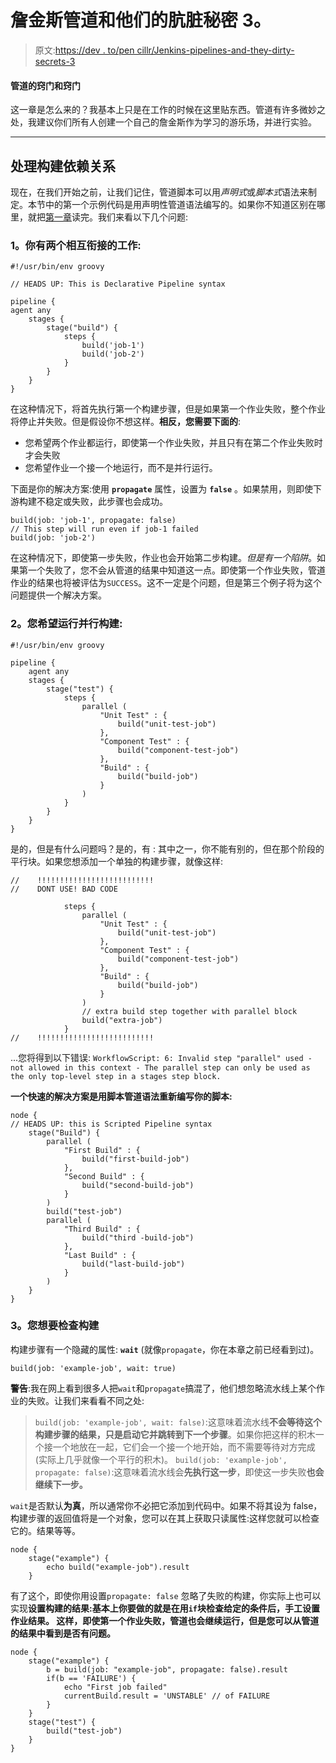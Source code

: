 # 詹金斯管道和他们的肮脏秘密 3。

> 原文:[https://dev . to/pen cillr/Jenkins-pipelines-and-they-dirty-secrets-3](https://dev.to/pencillr/jenkins-pipelines-and-their-dirty-secrets-3)

#### [](#tips-and-tricks-of-pipelines)管道的窍门和窍门

这一章是怎么来的？我基本上只是在工作的时候在这里贴东西。管道有许多微妙之处，我建议你们所有人创建一个自己的詹金斯作为学习的游乐场，并进行实验。

* * *

## [](#handling-build-dependencies)处理构建依赖关系

现在，在我们开始之前，让我们记住，管道脚本可以用*声明式*或*脚本式*语法来制定。本节中的第一个示例代码是用声明性管道语法编写的。如果你不知道区别在哪里，就把[第一章](https://dev.to/pencillr/jenkins-pipelines-and-their-dirty-secrets-1)读完。我们来看以下几个问题:

### [](#1-you-have-two-jobs-following-each-other)1。你有两个相互衔接的工作:

```
#!/usr/bin/env groovy

// HEADS UP: This is Declarative Pipeline syntax

pipeline {
agent any
    stages {
        stage("build") {
            steps {
                build('job-1')
                build('job-2')
            }
        }
    }
} 
```

在这种情况下，将首先执行第一个构建步骤，但是如果第一个作业失败，整个作业将停止并失败。但是假设你不想这样。**相反，您需要下面的**:

*   您希望两个作业都运行，即使第一个作业失败，并且只有在第二个作业失败时才会失败
*   您希望作业一个接一个地运行，而不是并行运行。

下面是你的解决方案:使用 **`propagate`** 属性，设置为 **`false`** 。如果禁用，则即使下游构建不稳定或失败，此步骤也会成功。

```
build(job: 'job-1', propagate: false)
// This step will run even if job-1 failed
build(job: 'job-2') 
```

在这种情况下，即使第一步失败，作业也会开始第二步构建。*但是有一个陷阱*。如果第一个失败了，您不会从管道的结果中知道这一点。即使第一个作业失败，管道作业的结果也将被评估为`SUCCESS`。这不一定是个问题，但是第三个例子将为这个问题提供一个解决方案。

### [](#2-you-want-to-run-parallel-builds)2。您希望运行并行构建:

```
#!/usr/bin/env groovy

pipeline {
    agent any
    stages {
        stage("test") {
            steps {
                parallel (
                    "Unit Test" : {
                        build("unit-test-job")
                    },
                    "Component Test" : {
                        build("component-test-job")
                    },
                    "Build" : {
                        build("build-job")
                    }
                )
            }
        }
    }
} 
```

是的，但是有什么问题吗？是的，有 :
其中之一，你不能有别的，但在那个阶段的平行块。如果您想添加一个单独的构建步骤，就像这样:

```
//    !!!!!!!!!!!!!!!!!!!!!!!!!!
//    DONT USE! BAD CODE

            steps {
                parallel (
                    "Unit Test" : {
                        build("unit-test-job")
                    },
                    "Component Test" : {
                        build("component-test-job")
                    },
                    "Build" : {
                        build("build-job")
                    }
                )
                // extra build step together with parallel block
                build("extra-job")
            }
//    !!!!!!!!!!!!!!!!!!!!!!!!!! 
```

...您将得到以下错误:
`WorkflowScript: 6: Invalid step "parallel" used - not allowed in this context - The parallel step can only be used as the only top-level step in a stages step block.`

**一个快速的解决方案是用脚本管道语法重新编写你的脚本:**

```
node {
// HEADS UP: this is Scripted Pipeline syntax
    stage("Build") {
        parallel (
            "First Build" : {
                build("first-build-job")
            },
            "Second Build" : {
                build("second-build-job")
            }
        )
        build("test-job")
        parallel (
            "Third Build" : {
                build("third -build-job")
            },
            "Last Build" : {
                build("last-build-job")
            }
        )
    }
} 
```

### [](#3-you-want-to-examine-the-build)3。您想要检查构建

构建步骤有一个隐藏的属性: **`wait`** (就像`propagate`，你在本章之前已经看到过)。

```
build(job: 'example-job', wait: true) 
```

**警告**:我在网上看到很多人把`wait`和`propagate`搞混了，他们想忽略流水线上某个作业的失败。让我们来看看不同之处:

> `build(job: 'example-job', wait: false)`:这意味着流水线**不会等待这个构建步骤的结果，只是启动它并跳转到下一个步骤**。如果你把这样的积木一个接一个地放在一起，它们会一个接一个地开始，而不需要等待对方完成(实际上几乎就像一个平行的积木)。
> `build(job: 'example-job', propagate: false)`:这意味着流水线会**先执行这一步**，即使这一步失败**也会继续下一步。**

`wait`是否默认**为真**，所以通常你不必把它添加到代码中。如果不将其设为 false，构建步骤的返回值将是一个对象，您可以在其上获取只读属性:这样您就可以检查它的。结果等等。

```
node {
    stage("example") {
        echo build("example-job").result
    } 
```

有了这个，即使你用设置`propagate: false` 忽略了失败的构建，你实际上也可以实现**设置构建的结果:基本上你要做的就是在用`if`块检查给定的条件后，手工设置作业结果。
这样，即使第一个作业失败，管道也会继续运行，但是您可以从管道的结果中看到是否有问题。** 

```
node {
    stage("example") {
        b = build(job: "example-job", propagate: false).result
        if(b == 'FAILURE') {
            echo "First job failed"
            currentBuild.result = 'UNSTABLE' // of FAILURE
        }
    }
    stage("test") {
        build("test-job")
    }
} 
```